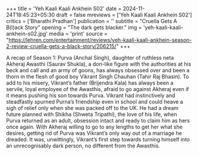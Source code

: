 +++
title = 'Yeh Kaali Kaali Ankhein S02'
date = 2024-11-24T18:45:23+05:30
draft = false
mreviews = ['Yeh Kaali Kaali Ankhein S02']
critics = ['Bharathi Pradhan']
publication = ''
subtitle = "Cruella Gets A B(l)ack Story"
opening = "The dark gets blacker."
img = 'yeh-kaali-kaali-ankhein-s02.jpg'
media = 'print'
source = "https://lehren.com/entertainment/reviews/yeh-kaali-kaali-ankhein-season-2-review-cruella-gets-a-black-story/206215/"
+++

A recap of Season 1: Purva (Anchal Singh), daughter of ruthless neta Akheraj Awasthi (Saurav Shukla), a don-like figure with the authorities at his beck and call and an army of goons, has always obsessed over and been a thorn in the flesh of good boy Vikrant Singh Chauhan (Tahir Raj Bhasin). To add to his misery, Vikrant’s father (Brijendra Kala) has always been a servile, loyal employee of the Awasthis, afraid to go against Akheraj even if it means pushing his son towards Purva. Vikrant had instinctively and steadfastly spurned Purna’s friendship even in school and could heave a sigh of relief only when she was packed off to the UK. He had a dream future planned with Shikha (Shweta Tripathi), the love of his life, when Purva returned as an adult, obsession intact and ready to claim him as hers once again. With Akheraj willing to go to any lengths to get her what she desires, getting rid of Purva was Vikrant’s only way out of a marriage he dreaded. It was, unwittingly, Vikrant’s first step towards turning himself into an unrecognisably dark person, no different from the Awasthis.
